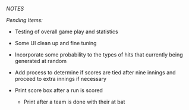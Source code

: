 *NOTES*

_Pending Items:_
   - Testing of overall game play and statistics
   - Some UI clean up and fine tuning
   - Incorporate some probability to the types of hits that currently being generated at random
   - Add process to determine if scores are tied after nine innings and proceed to extra innings
     if necessary
     
   - Print score box after a run is scored
      - Print after a team is done with their at bat
